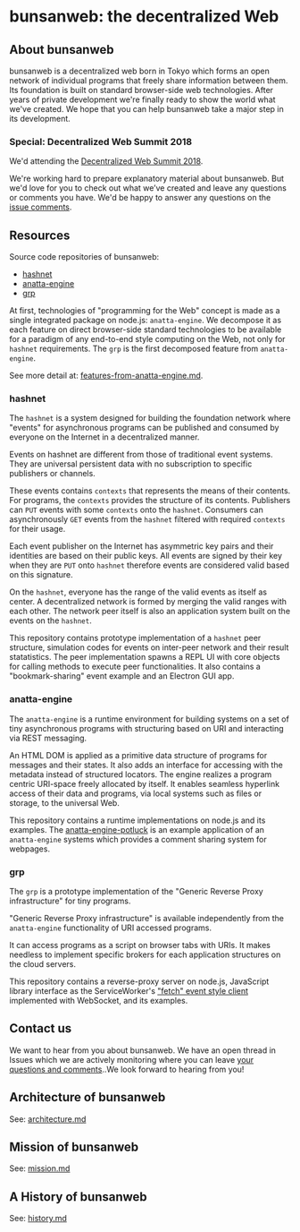 # bunsanweb: the decentralized Web 

## About bunsanweb

bunsanweb is a decentralized web born in Tokyo which forms an open network of
individual programs that freely share information between them.
Its foundation is built on standard browser-side web technologies.
After years of private development we're finally ready to show the world what we've created.
We hope that you can help bunsanweb take a major step in its development.

### Special: Decentralized Web Summit 2018

We'd attending the
[Decentralized Web Summit 2018](https://decentralizedweb.net/sciencee-fair).

We're working hard to prepare explanatory material about bunsanweb.
But we'd love for you to check out what we’ve created and leave any questions or comments you have.
We'd be happy to answer any questions on the [issue comments](../../issues/2).

## Resources

Source code repositories of bunsanweb:

- [hashnet](https://github.com/anatta-project/hashnet/)
- [anatta-engine](https://github.com/anatta-project/anatta-engine/)
- [grp](https://github.com/anatta-project/grp/)

At first, technologies of "programming for the Web" concept is 
made as a single integrated package on node.js: `anatta-engine`.
We decompose it as each feature on direct browser-side standard technologies
to be available for a paradigm of any end-to-end style computing on the Web, 
not only for `hashnet` requirements. 
The `grp` is the first decomposed feature from `anatta-engine`. 

See more detail at: 
[features-from-anatta-engine.md](features-from-anatta-engine.md).

### hashnet

The `hashnet` is a system designed for building the foundation network
where "events" for asynchronous programs can be  published and consumed 
by everyone on the Internet in a decentralized manner.

Events on hashnet are different from those of traditional event systems.
They are universal persistent data with no subscription to 
specific publishers or channels.

These events contains `contexts` that represents the means of 
their contents.
For programs, the `contexts` provides the structure of its contents.
Publishers can `PUT` events with some `contexts` onto the `hashnet`.
Consumers can asynchronously `GET` events 
from the `hashnet` filtered with required `contexts` for their usage.

Each event publisher on the Internet has asymmetric key pairs
and their identities are based on their public keys.
All events are signed by their key when they are `PUT` onto `hashnet` 
therefore events are considered valid based on this signature.

On the `hashnet`, 
everyone has the range of the valid events as itself as center.
A decentralized network is formed by merging the valid ranges with each other.
The network peer itself is also an application system
built on the events on the `hashnet`.

This repository contains prototype implementation of a `hashnet` peer 
structure, simulation codes for events on inter-peer network and 
their result statatistics.
The peer implementation spawns a REPL UI with core objects
for calling methods to execute peer functionalities.
It also contains a "bookmark-sharing" event example and 
an Electron GUI app.

### anatta-engine

The `anatta-engine` is a runtime environment for building systems on
a set of tiny asynchronous programs with
structuring based on URI and interacting via REST messaging.

An HTML DOM is applied as a primitive data structure of programs for
messages and their states.
It also adds an interface for accessing with the metadata instead of 
structured locators.
The engine realizes a program centric URI-space freely allocated by itself.
It enables seamless hyperlink access of their data and programs,
via local systems such as files or storage, to the universal Web.

This repository contains a runtime implementations on node.js and its examples.
The 
[anatta-engine-potluck](https://github.com/anatta-project/anatta-engine-potluck/) is an example application of an `anatta-engine` systems which
provides a comment sharing system for webpages.

### grp

The `grp` is a prototype implementation of the 
"Generic Reverse Proxy infrastructure" for tiny programs.

"Generic Reverse Proxy infrastructure" is available independently
from the `anatta-engine` functionality of URI accessed programs.

It can access programs as a script on browser tabs with URIs.
It makes needless to implement specific brokers for each application 
structures on the cloud servers.

This repository contains a reverse-proxy server on node.js, 
JavaScript library interface as the ServiceWorker's 
["fetch" event style client](https://developer.mozilla.org/docs/Web/API/FetchEvent#Examples) implemented with WebSocket,
and its examples.

## Contact us

We want to hear from you about bunsanweb. We have an open thread in Issues which we are actively monitoring where you can leave [your questions and comments](../../issues/2)..We look forward to hearing from you!

## Architecture of bunsanweb

See: [architecture.md](architecture.md)

## Mission of bunsanweb

See: [mission.md](mission.md)

## A History of bunsanweb

See: [history.md](history.md)

